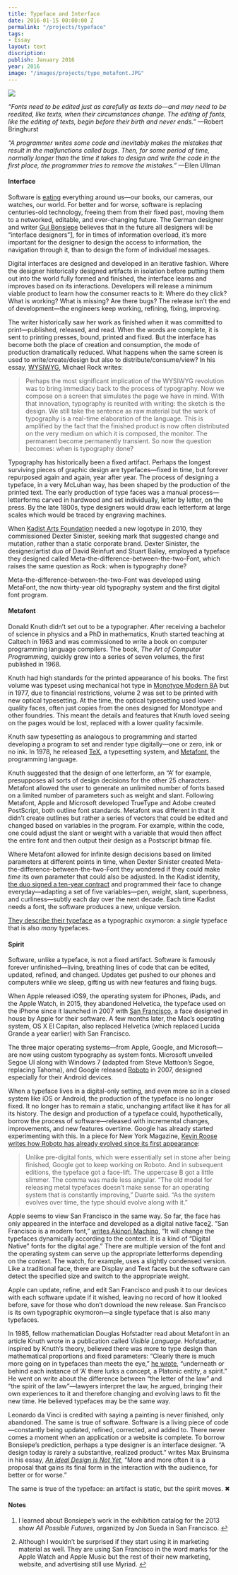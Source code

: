 ```yaml
---
title: Typeface and Interface
date: 2016-01-15 00:00:00 Z
permalink: "/projects/typeface"
tags:
- Essay
layout: text
discription: 
publish: January 2016
year: 2016
image: "/images/projects/type_metafont.JPG"
---
```


<img src="/images/projects/type_metafont.JPG">

<p><em>“Fonts need to be edited just as carefully as texts do—and may need to be reedited, like texts, when their circumstances change. The editing of fonts, like the editing of texts, begin before their birth and never ends.”</em> —Robert Bringhurst</p>

<p><em>“A programmer writes some code and inevitably makes the mistakes that result in the malfunctions called bugs. Then, for some period of time, normally longer than the time it takes to design and write the code in the first place, the programmer tries to remove the mistakes.”</em> —Ellen Ullman</p>


<h4>Interface</h4>
<p>Software is <a href="http://www.wsj.com/news/articles/SB10001424053111903480904576512250915629460">eating</a> everything around us—our books, our cameras, our watches, our world. For better and for worse, software is replacing centuries-old technology, freeing them from their fixed past, moving them to a networked, editable, and ever-changing future. The German designer and writer <a href="https://en.wikipedia.org/wiki/Gui_Bonsiepe">Gui Bonsiepe</a> believes that in the future all designers will be “interface designers”<a id="footnote-1-ref" class="footnote" href="#footnote-1">1</a>, for in times of information overload, it’s more important for the designer to design the access to information, the navigation through it, than to design the form of individual messages.</p>

<p>Digital interfaces are designed and developed in an iterative fashion. Where the designer historically designed artifacts in isolation before putting them out into the world fully formed and finished, the interface learns and improves based on its interactions. Developers will release a minimum viable product to learn how the consumer reacts to it: Where do they click? What is working? What is missing? Are there bugs? The release isn’t the end of development—the engineers keep working, refining, fixing, improving.</p>

<p>The writer historically saw her work as finished when it was committed to print—published, released, and read. When the words are complete, it is sent to printing presses, bound, printed and fixed. But the interface has become both the place of creation and consumption, the mode of production dramatically reduced. What happens when the same screen is used to write/create/design but also to distribute/consume/view? In his essay, <a href="http://2x4.org/ideas/26/wysiwyg/">WYSIWYG</a>, Michael Rock writes:</p>

<blockquote>
<p>Perhaps the most significant implication of the WYSIWYG revolution was to bring immediacy back to the process of typography. Now we compose on a screen that simulates the page we have in mind. With that innovation, typography is reunited with writing: the sketch is the design. We still take the sentence as raw material but the work of typography is a real-time elaboration of the language. This is amplified by the fact that the finished product is now often distributed on the very medium on which it is composed, the monitor. The permanent become permanently transient. So now the question becomes: when is typography done?</p>
</blockquote>

<p>Typography has historically been a fixed artifact. Perhaps the longest surviving pieces of graphic design are typefaces—fixed in time, but forever repurposed again and again, year after year. The process of designing a typeface, in a very McLuhan way, has been shaped by the production of the printed text. The early production of type faces was a manual process—letterforms carved in hardwood and set individually, letter by letter, on the press. By the late 1800s, type designers would draw each letterform at large scales which would be traced by engraving machines.</p>

<p>When <a href="http://www.kadist.org/en">Kadist Arts Foundation</a> needed a new logotype in 2010, they commissioned Dexter Sinister, seeking mark that suggested change and mutation, rather than a static corporate brand. Dexter Sinister, the designer/artist duo of David Reinfurt and Stuart Bailey, employed a typeface they designed called Meta-the-difference-between-the-two-Font, which raises the same question as Rock: when is typography done?</p>

<p>Meta-the-difference-between-the-two-Font was developed using MetaFont, the now thirty-year old typography system and the first digital font program.</p>

<h4>Metafont</h4>
<p>Donald Knuth didn’t set out to be a typographer. After receiving a bachelor of science in physics and a PhD in mathematics, Knuth started teaching at Caltech in 1963 and was commissioned to write a book on computer programming language compilers. The book, <em>The Art of Computer Programming</em>, quickly grew into a series of seven volumes, the first published in 1968.</p>

<p>Knuth had high standards for the printed appearance of his books. The first volume was typeset using mechanical hot type in <a href="https://www.myfonts.com/fonts/mti/monotype-modern/">Monotype Modern 8A</a> but in 1977, due to financial restrictions, volume 2 was set to be printed with new optical typesetting. At the time, the optical typesetting used lower-quality faces, often just copies from the ones designed for Monotype and other foundries. This meant the details and features that Knuth loved seeing on the pages would be lost, replaced with a lower quality facsimile.</p>

<p>Knuth saw typesetting as analogous to programming and started developing a program to set and render type digitally—one or zero, ink or no ink. In 1978, he released <a href="https://www.tug.org/whatis.html">TeX</a>, a typesetting system, and <a href="http://metafont.latex.free.fr">Metafont</a>, the programming language.</p>

<p>Knuth suggested that the design of one letterform, an “A’ for example, presupposes all sorts of design decisions for the other 25 characters. Metafont allowed the user to generate an unlimited number of fonts based on a limited number of parameters such as weight and slant. Following Metafont, Apple and Microsoft developed TrueType and Adobe created PostScript, both outline font standards. Metafont was different in that it didn’t create outlines but rather a series of vectors that could be edited and changed based on variables in the program. For example, within the code, one could adjust the slant or weight with a variable that would then affect the entire font and then output their design as a Postscript bitmap file.</p>

<p>Where Metafont allowed for infinite design decisions based on  limited parameters at different points in time, when Dexter Sinister created Meta-the-difference-between-the-two-Font they wondered if they could make <em>time</em> its own parameter that could also be adjusted. In the Kadist identity, <a href="http://www.kadist.org/en/programs/all/1467">the duo signed a ten-year contract</a> and programmed their face to change everyday—adapting a set of five variables—pen, weight, slant, superbness, and curliness—subtly each day over the next decade. Each time Kadist needs a font, the software produces a new, unique version.</p>
<p><a href="https://vimeo.com/65248695">They describe their typeface</a> as a typographic oxymoron: a <em>single</em> typeface that is also <em>many</em> typefaces.</p>

<h4>Spirit</h4>
<p>Software, unlike a typeface, is not a fixed artifact. Software is famously forever unfinished—living, breathing lines of code that can be edited, updated, refined, and changed. Updates get pushed to our phones and computers while we sleep, gifting us with new features and fixing bugs.</p>

<p>When Apple released iOS9, the operating system for iPhones, iPads, and the Apple Watch, in 2015, they abandoned Helvetica, the typeface used on the iPhone since it launched in 2007 with <a href="https://developer.apple.com/fonts/">San Francisco</a>, a face designed in house by Apple for their software. A few months later, the Mac’s operating system, OS X El Capitan, also replaced Helvetica (which replaced Lucida Grande a year earlier) with San Francisco.</p>

<p>The three major operating systems—from Apple, Google, and Microsoft—are now using custom typography as system fonts. Microsoft unveiled Segoe UI along with Windows 7 (adapted from Steve Mattoon’s Segoe, replacing Tahoma), and Google released <a href="https://www.google.com/design/spec/resources/roboto-noto-fonts.html">Roboto</a> in 2007, designed especially for their Android devices.</p>

<p>When a typeface lives in a digital-only setting, and even more so in a closed system like iOS or Android, the production of the typeface is no longer fixed. It no longer has to remain a static, unchanging artifact like it has for all its history. The design and production of a typeface could, hypothetically, borrow the process of software—released with incremental changes, improvements, and new features overtime. Google has already started experimenting with this. In a piece for New York Magazine, <a href="http://nymag.com/daily/intelligencer/2014/07/google-is-designing-the-font-of-the-future.html">Kevin Roose writes how Roboto has already evolved since its first appearance</a>:</p>

<blockquote>
<p>Unlike pre-digital fonts, which were essentially set in stone after being finished, Google got to keep working on Roboto. And in subsequent editions, the typeface got a face-lift. The uppercase B got a little slimmer. The comma was made less angular. “The old model for releasing metal typefaces doesn’t make sense for an operating system that is constantly improving,” Duarte said. “As the system evolves over time, the type should evolve along with it.”</p>
</blockquote>

<p>Apple seems to view San Francisco in the same way. So far, the face has only appeared in the interface and developed as a digital native face<a id="footnote-2-ref" class="footnote" href="#footnote-2">2</a>. ”San Francisco is a modern font,” <a href="https://medium.com/@mach/the-secret-of-san-francisco-fonts-4b5295d9a745#.frr2y72os">writes Akinori Machino</a>, “It will change the typefaces dynamically according to the context. It is a kind of “Digital Native” fonts for the digital age.” There are multiple version of the font and the operating system can serve up the appropriate letterforms depending on the context. The watch, for example, uses a slightly condensed version. Like a traditional face, there are Display and Text faces but the software can detect the specified size and switch to the appropriate weight.</p>

<p>Apple can update, refine, and edit San Francisco and push it to our devices with each software update if it wished, leaving no record of how it looked before, save for those who don’t download the new release. San Francisco is its own typographic oxymoron—a single typeface that is also many typefaces.</p>

<p>In 1985, fellow mathematician Douglas Hofstadter read about Metafont in an article Knuth wrote in a publication called <em>Visible Language</em>. Hofstadter, inspired by Knuth’s theory, believed there was more to type design than mathematical proportions and fixed parameters: “Clearly there is much more going on in typefaces than meets the eye,” <a href="https://books.google.com/books?id=o8jzWF7rD6oC&amp;pg=PA240&amp;lpg=PA240&amp;dq=douglas+hofstadter+metafont&amp;source=bl&amp;ots=jRAb-sJmjt&amp;sig=emQ6YRMHm1g7q-9epAVxFpnyxb8&amp;hl=en&amp;sa=X&amp;ved=0ahUKEwjBy9rtt5PKAhVGeT4KHXYfAZYQ6AEIIzAB#v=onepage&amp;q=douglas%20hofstadter%20metafont&amp;f=false">he wrote</a>, “underneath or behind each instance of ‘A’ there lurks a concept, a Platonic entity, a spirit.” He went on write about the difference between “the letter of the law” and “the spirit of the law”—lawyers interpret the law, he argued, bringing their own experiences to it and therefore changing and evolving laws to fit the new time. He believed typefaces may be the same way.</p>

<p>Leonardo da Vinci is credited with saying a painting is never finished, only abandoned. The same is true of software. Software is a living piece of code—constantly being updated, refined, corrected, and added to. There never comes a moment when an application or a website is complete. To borrow Bonsiepe’s prediction, perhaps a type designer is an interface designer. “A design today is rarely a substantive, realized product.” writes Max Bruinsma in his essay, <a href="http://maxbruinsma.nl/index1.html?ideal-e.html"><em>An Ideal Design is Not Yet</em></a>, “More and more often it is a proposal that gains its final form in the interaction with the audience, for better or for worse.”</p>
<p>The same is true of the typeface: an artifact is static, but the spirit moves. &#10006;</p>


<!--Footnotes -->
<div class="notes">
<h4>Notes</h4>
<ol>
<li><p id="footnote-1">I learned about Bonsiepe’s work in the exhibition catalog for the 2013 show <em>All Possible Futures</em>, organized by Jon Sueda in San Francisco. <a href="#footnote-1-ref">↩</a></p></li>

<li><p id="footnote-2">Although I wouldn’t be surprised if they start using it in marketing material as well. They are using San Francisco in the word marks for the Apple Watch and Apple Music but the rest of their new marketing, website, and advertising still use Myriad. <a href="#footnote-2-ref">↩</a></p></li>
</ol>
</div>
